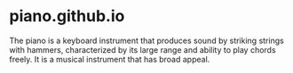 # piano.github.io
The piano is a keyboard instrument that produces sound by striking strings with hammers, characterized by its large range and ability to play chords freely. It is a musical instrument that has broad appeal.
